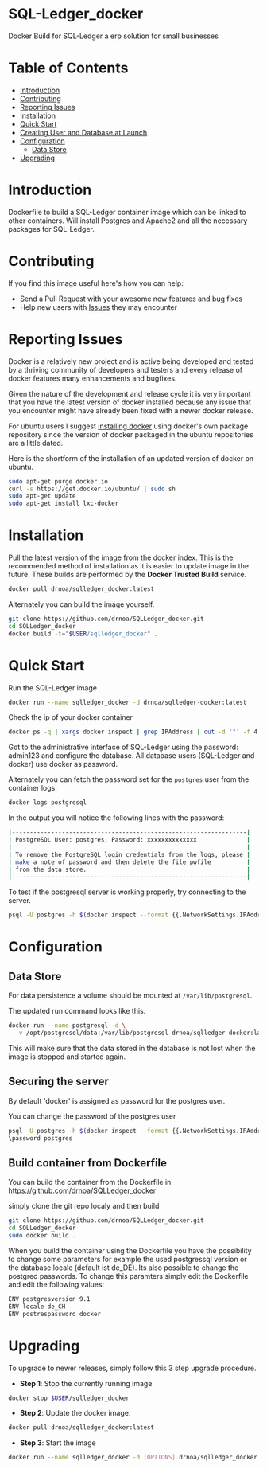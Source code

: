 SQL-Ledger_docker
================

Docker Build for SQL-Ledger a erp solution for small businesses


# Table of Contents

- [Introduction](#introduction)
- [Contributing](#contributing)
- [Reporting Issues](#reporting-issues)
- [Installation](#installation)
- [Quick Start](#quick-start)
- [Creating User and Database at Launch](creating-user-and-database-at-launch)
- [Configuration](#configuration)
    - [Data Store](#data-store)
- [Upgrading](#upgrading)

# Introduction

Dockerfile to build a SQL-Ledger container image which can be linked to other containers.
Will install Postgres and Apache2 and all the necessary packages for SQL-Ledger.

# Contributing

If you find this image useful here's how you can help:

- Send a Pull Request with your awesome new features and bug fixes
- Help new users with [Issues](https://github.com/drnoa/SQLLedger_docker/issues) they may encounter

# Reporting Issues

Docker is a relatively new project and is active being developed and tested by a thriving community of developers and testers and every release of docker features many enhancements and bugfixes.

Given the nature of the development and release cycle it is very important that you have the latest version of docker installed because any issue that you encounter might have already been fixed with a newer docker release.

For ubuntu users I suggest [installing docker](https://docs.docker.com/installation/ubuntulinux/) using docker's own package repository since the version of docker packaged in the ubuntu repositories are a little dated.

Here is the shortform of the installation of an updated version of docker on ubuntu.

```bash
sudo apt-get purge docker.io
curl -s https://get.docker.io/ubuntu/ | sudo sh
sudo apt-get update
sudo apt-get install lxc-docker
```

# Installation

Pull the latest version of the image from the docker index. This is the recommended method of installation as it is easier to update image in the future. These builds are performed by the **Docker Trusted Build** service.

```bash
docker pull drnoa/sqlledger_docker:latest
```

Alternately you can build the image yourself.

```bash
git clone https://github.com/drnoa/SQLLedger_docker.git
cd SQLLedger_docker
docker build -t="$USER/sqlledger_docker" .
```

# Quick Start

Run the SQL-Ledger image

```bash
docker run --name sqlledger_docker -d drnoa/sqlledger-docker:latest
```
Check the ip of your docker container
```bash
docker ps -q | xargs docker inspect | grep IPAddress | cut -d '"' -f 4
```

Got to the administrative interface of SQL-Ledger using the password: admin123 and configure the database. All database users (SQL-Ledger and docker) use docker as password.

Alternately you can fetch the password set for the `postgres` user from the container logs.

```bash
docker logs postgresql
```

In the output you will notice the following lines with the password:

```bash
|------------------------------------------------------------------|
| PostgreSQL User: postgres, Password: xxxxxxxxxxxxxx              |
|                                                                  |
| To remove the PostgreSQL login credentials from the logs, please |
| make a note of password and then delete the file pwfile          |
| from the data store.                                             |
|------------------------------------------------------------------|
```

To test if the postgresql server is working properly, try connecting to the server.

```bash
psql -U postgres -h $(docker inspect --format {{.NetworkSettings.IPAddress}} postgresql)
```

# Configuration

## Data Store

For data persistence a volume should be mounted at `/var/lib/postgresql`.

The updated run command looks like this.

```bash
docker run --name postgresql -d \
  -v /opt/postgresql/data:/var/lib/postgresql drnoa/sqlledger-docker:latest
```

This will make sure that the data stored in the database is not lost when the image is stopped and started again.

## Securing the server

By default 'docker' is assigned as password for the postgres user. 

You can change the password of the postgres user
```bash
psql -U postgres -h $(docker inspect --format {{.NetworkSettings.IPAddress}} postgresql)
\password postgres
```

## Build container from Dockerfile
You can build the container from the Dockerfile in
https://github.com/drnoa/SQLLedger_docker

simply clone the git repo localy and then build
```bash
git clone https://github.com/drnoa/SQLLedger_docker.git
cd SQLLedger_docker
sudo docker build .
```

When you build the container using the Dockerfile you have the possibility to change some parameters
for example the used postgressql version or the database locale (default ist de_DE).
Its also possible to change the postgred passwords.
To change this paramters simply edit the Dockerfile and edit the following values:
```bash
ENV postgresversion 9.1
ENV locale de_CH
ENV postrespassword docker
```


# Upgrading

To upgrade to newer releases, simply follow this 3 step upgrade procedure.

- **Step 1**: Stop the currently running image

```bash
docker stop $USER/sqlledger_docker
```

- **Step 2**: Update the docker image.

```bash
docker pull drnoa/sqlledger_docker:latest
```

- **Step 3**: Start the image

```bash
docker run --name sqlledger_docker -d [OPTIONS] drnoa/sqlledger_docker:latest
```
